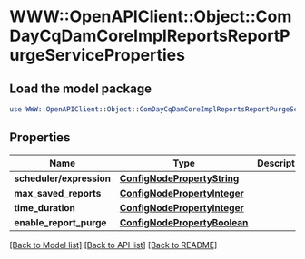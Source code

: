 # WWW::OpenAPIClient::Object::ComDayCqDamCoreImplReportsReportPurgeServiceProperties

## Load the model package
```perl
use WWW::OpenAPIClient::Object::ComDayCqDamCoreImplReportsReportPurgeServiceProperties;
```

## Properties
Name | Type | Description | Notes
------------ | ------------- | ------------- | -------------
**scheduler/expression** | [**ConfigNodePropertyString**](ConfigNodePropertyString.md) |  | [optional] 
**max_saved_reports** | [**ConfigNodePropertyInteger**](ConfigNodePropertyInteger.md) |  | [optional] 
**time_duration** | [**ConfigNodePropertyInteger**](ConfigNodePropertyInteger.md) |  | [optional] 
**enable_report_purge** | [**ConfigNodePropertyBoolean**](ConfigNodePropertyBoolean.md) |  | [optional] 

[[Back to Model list]](../README.md#documentation-for-models) [[Back to API list]](../README.md#documentation-for-api-endpoints) [[Back to README]](../README.md)


